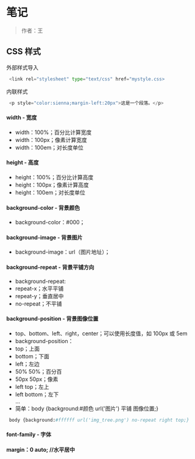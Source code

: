 # 笔记

 >作者：王

 ## CSS 样式
 
外部样式导入
```Python
 <link rel="stylesheet" type="text/css" href="mystyle.css>
```
内联样式
```Python
 <p style="color:sienna;margin-left:20px">这是一个段落。</p>
```

#### width - 宽度
 - width：100%；百分比计算宽度
 - width：100px；像素计算宽度
 - width：100em；对长度单位

#### height - 高度
 - height：100%；百分比计算高度
 - height：100px；像素计算高度
 - height：100em；对长度单位

#### background-color - 背景颜色
 - background-color：#000；

#### background-image - 背景图片
 - background-image：url（图片地址）；

#### background-repeat - 背景平铺方向
 - background-repeat:
 - repeat-x；水平平铺 
 - repeat-y；垂直居中
 - no-repeat；不平铺

#### background-position - 背景图像位置
 - top、bottom、left、right，center；可以使用长度值，如 100px 或 5em
 - background-position：
 - top；上面
 - bottom；下面
 - left；左边 
 - 50% 50%；百分百
 - 50px 50px；像素
 - left top；左上
 - left bottom；左下
</br> ...
 - 简单：body {background:#颜色 url('图片') 平铺 图像位置;} 
```Python
 body {background:#ffffff url('img_tree.png') no-repeat right top;}
```

#### font-family - 字体

#### margin：0 auto;   //水平居中
